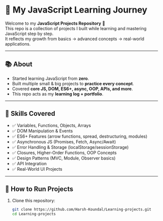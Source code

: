 # 🚀 My JavaScript Learning Journey

Welcome to my **JavaScript Projects Repository** 👋  
This repo is a collection of projects I built while learning and mastering JavaScript step by step.  
It reflects my growth from basics → advanced concepts → real-world applications.  

---

## 📚 About
- Started learning JavaScript from **zero**.
- Built multiple small & big projects to **practice every concept**.
- Covered **core JS, DOM, ES6+, async, OOP, APIs, and more**.
- This repo acts as my **learning log + portfolio**.

---


## 🎯 Skills Covered
- ✅ Variables, Functions, Objects, Arrays  
- ✅ DOM Manipulation & Events  
- ✅ ES6+ Features (arrow functions, spread, destructuring, modules)  
- ✅ Asynchronous JS (Promises, Fetch, Async/Await)  
- ✅ Error Handling & Storage (localStorage/sessionStorage)  
- ✅ Closures, Higher-Order Functions, OOP Concepts  
- ✅ Design Patterns (MVC, Module, Observer basics)  
- ✅ API Integration  
- ✅ Real-World UI Projects  

---

## 📂 How to Run Projects
1. Clone this repository:
   ```bash
   git clone https://github.com/Harsh-Koundal/Learning-projects.git
   cd Learning-projects
